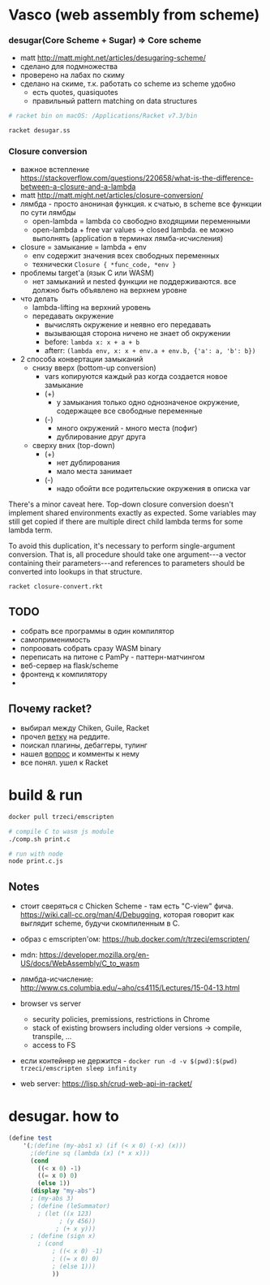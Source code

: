# Vasco (web assembly from scheme)

### desugar(Core Scheme + Sugar) => Core scheme

- matt <http://matt.might.net/articles/desugaring-scheme/>
- сделано для подмножества
- проверено на лабах по скиму
- сделано на скиме, т.к. работать со scheme из scheme удобно
    - есть quotes, quasiquotes
    - правильный pattern matching on data structures

```bash
# racket bin on macOS: /Applications/Racket v7.3/bin

racket desugar.ss
```


### Closure conversion

- важное встепление <https://stackoverflow.com/questions/220658/what-is-the-difference-between-a-closure-and-a-lambda>
- matt <http://matt.might.net/articles/closure-conversion/>
- лямбда - просто анониная функция. к счатью, в scheme все функции по сути лямбды
    - open-lambda = lambda со свободно входящими переменными
    - open-lambda + free var values -> closed lambda. ее можно выполнять (application в терминах лямба-исчисления) 
- closure = замыкание = lambda + env
    - env содержит значения всех свободных переменных
    - технически `Closure { *func_code, *env }`
- проблемы target'а (язык C или WASM) 
    - нет замыканий и nested функции не поддерживаются. все должно быть объявлено на верхнем уровне 
- что делать
    - lambda-lifting на верхний уровень 
    - передавать окружение
        - вычислять окружение и неявно его передавать
        - вызывающая сторона ничено не знает об окружении
        - before: `lambda x: x + a + b`
        - afterr: `(lambda env, x: x + env.a + env.b, {'a': a, 'b': b})`
- 2 способа конвертации замыканий
    - снизу вверх (bottom-up conversion)
        - vars копируются каждый раз когда создается новое замыкание
        - (+)
            - у замыкания только одно однозначеное окружение, содержащее все свободные переменные
        - (-)
            - много окружений - много места (пофиг)
            - дублирование друг друга
    - сверху вних (top-down)
        - (+)
            - нет дублирования
            - мало места занимает
        - (-)
            - надо обойти все родительские окружения в описка var


There's a minor caveat here. 
Top-down closure conversion doesn't implement shared environments 
exactly as expected. Some variables may still get copied if 
there are multiple direct child lambda terms for some lambda term.

To avoid this duplication, it's necessary to perform single-argument conversion. 
That is, all procedure should take one argument---a vector containing 
their parameters---and references to parameters should be converted into lookups 
in that structure.

```bash
racket closure-convert.rkt
```

## TODO

- собрать все программы в один компилятор
- самоприменимость
- попроовать собрать сразу WASM binary
- переписать на питоне с PamPy - паттерн-матчингом
- веб-сервер на flask/scheme
- фронтенд к компилятору
- 


## Почему racket?

- выбирал между Chiken, Guile, Racket
- прочел [ветку](https://www.reddit.com/r/lisp/comments/b4gr2x/which_scheme_interpreter_should_i_use/) на реддите.
- поискал плагины, дебаггеры, тулинг
- нашел [вопрос](https://stackoverflow.com/questions/46546582/how-to-debug-procedures-in-scheme) и комменты к нему
- все понял. ушел к Racket 


# build & run

```bash
docker pull trzeci/emscripten 

# compile C to wasm js module
./comp.sh print.c

# run with node
node print.c.js
```



## Notes

- стоит сверяться с Chicken Scheme - там есть "C-view" фича. <https://wiki.call-cc.org/man/4/Debugging>, 
которая говорит как выглядит scheme, будучи скомпиленным в C.


- образ с emscripten'ом: <https://hub.docker.com/r/trzeci/emscripten/>

- mdn: <https://developer.mozilla.org/en-US/docs/WebAssembly/C_to_wasm>

- лямбда-исчисление: <http://www.cs.columbia.edu/~aho/cs4115/Lectures/15-04-13.html>

- browser vs server
    - security policies, premissions, restrictions in Chrome 
    - stack of existing browsers including older versions -> compile, transpile, ...
    - access to FS
    
- если контейнер не держится - `docker run -d -v $(pwd):$(pwd) trzeci/emscripten sleep infinity`

- web server: https://lisp.sh/crud-web-api-in-racket/


# desugar. how to

```scheme
(define test 
	'(;(define (my-abs1 x) (if (< x 0) (-x) (x)))
	  ;(define sq (lambda (x) (* x x)))
	  (cond
		((< x 0) -1)
		((= x 0) 0)
		(else 1))
	  (display "my-abs")
	  ; (my-abs 3)
	  ; (define (leSummator)
	  	; (let ((x 123)
	  		  ; (y 456))
	  		 ; (+ x y)))
	  ; (define (sign x)
  		; (cond
    		; ((< x 0) -1)
    		; ((= x 0) 0)
    		; (else 1)))
    		))
```